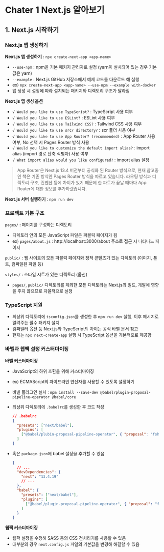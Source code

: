 # Chater 1 Next.js 알아보기

## 1. Next.js 시작하기

### Next.js 앱 생성하기

**Next.js 앱 생성하기** : `npx create-next-app <app-name>`

- `--use-npm` : npm을 기본 패키지 관리자로 설정 (yarn이 설치되어 있는 경우 기본값은 yarn)
- `--example` : Next.js GitHub 저장소에서 예제 코드를 다운로드 해 실행
- ex) `npx create-next-app <app-name> --use-npm --example with-docker`
- 앱 생성 시 설정에 따라 설치되는 패키지와 디렉토리 구조가 달라짐

**Next.js 앱 생성 옵션**

- `√ Would you like to use TypeScript?` : TypeScript 사용 여부
- `√ Would you like to use ESLint?` : ESLint 사용 여부
- `√ Would you like to use Tailwind CSS?` : Tailwind CSS 사용 여부
- `√ Would you like to use src/ directory?` : scr 폴더 사용 여부
- `√ Would you like to use App Router? (recommended)` : App Router 사용 여부, No 선택 시 Pages Router 방식 사용
- `√ Would you like to customize the default import alias?` : import alias (import 경로 단축 식별자) 사용 여부
- `√ What import alias would you like configured?` : import alias 설정

> App Router은 Next.js 13.4 버전부터 공식화 된 Router 방식으로, 현재 참고중인 책은 기존 방식인 Pages Router 방식을 따르고 있습니다. 라우팅 방식과 디렉토리 구조, 컨벤션 등에 차이가 있기 때문에 한 파트가 끝날 때마다 App Router에 대한 정보를 추가하겠습니다.

**Next.js 서버 실행하기** : `npm run dev`

### 프로젝트 기본 구조

`pages/` : 페이지를 구성하는 디렉토리

- 디렉토리 안의 모든 JavaScript 파일은 퍼블릭 페이지가 됨
- ex) `pages/about.js` : http://localhost:3000/about 주소로 접근 시 나타나느 페이지

`public/` : 웹 사이트의 모든 퍼블릭 페이지와 정적 콘텐츠가 있는 디렉토리 (이미지, 폰트, 컴파일된 파일 등)

`styles/` : 스타일 시트가 있는 디렉토리 (옵션)

- `pages/`, `public/` 디렉토리를 제외한 모든 디렉토리는 Next.js의 빌드, 개발에 영향을 주지 않으므로 자율적으로 설정

### TypeScript 지원

- 최상위 디렉토리에 `tsconfig.json`를 생성한 후 `npm run dev` 실행, 이후 메시지로 알려주는 필수 패키지 설치
- 컴파일러 옵션 등 Next.js와 TypeScript의 차이는 공식 바벨 문서 참고
- 현재는 `npx next-create-app` 실행 시 TypeScript 옵션을 기본적으로 제공함

### 바벨과 웹팩 설정 커스터마이징

**바벨 커스터마이징**

- JavaScript의 하위 호환을 위해 커스터마이징
- ex) ECMAScript의 파이프라인 연산자를 사용할 수 있도록 설정하기
- 바벨 플러그인 설치 : `npm install --save-dev @babel/plugin-proposal-pipeline-operator @babel/core`
- 최상위 디렉토리에 `.babelrc`를 생성한 후 코드 작성

  ```json
  // .babelrc
  {
    "presets": ["next/babel"],
    "plugins": [
      ["@babel/plubin-proposal-pipeline-operator", { "proposal": "fsharp" }]
    ]
  }
  ```

- 혹은 `package.json`에 babel 설정을 추가할 수 있음

  ```json
  {
    // ...
    "devDependencies": {
      "next": "13.4.19"
      // ...
    },
    "babel": {
      "presets": ["next/babel"],
      "plugins": [
        ["@babel/plugin-proposal-pipeline-operator", { "proposal": "fsharp" }]
      ]
    }
  }
  ```

**웹팩 커스터마이징**

- 웹팩 설정을 수정해 SASS 등의 CSS 전처리기를 사용할 수 있음
- 대부분의 경우 `next.config.js` 파일의 기본값을 변경해 해결할 수 있음
